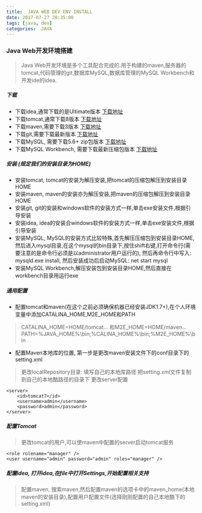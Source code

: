 ```yaml
---
title:  JAVA WEB DEV ENV INSTALL
date: 2017-07-27 20:35:00
tags: [java, dev]
categories:  JAVA
---
```


### Java Web开发环境搭建

> Java Web开发环境是多个工具配合完成的.用于构建的maven,服务器的tomcat,代码管理的git,数据库MySQL,数据库管理的MySQL Workbench和开发ide的idea.

##### 下载

- 下载idea,通常下载的是Ultimate版本 [下载地址](https://www.jetbrains.com/idea/)
- 下载tomcat,通常下载8版本 [下载地址](http://tomcat.apache.org/)
- 下载maven,需要下载3版本 [下载地址](http://maven.apache.org/)
- 下载git,需要下载最新版本 [下载地址](https://git-scm.com/downloads/)
- 下载MySQL, 需要下载5.6+ zip包版本 [下载地址](http://dev.mysql.com/downloads/mysql/)
- 下载MySQL Workbench, 需要下载最新压缩包版本 [下载地址](http://dev.mysql.com/downloads/workbench/)

##### 安装 (规定我们的安装目录为HOME)

- 安装tomcat, tomcat的安装为解压安装,把tomcat的压缩包解压到安装目录HOME
- 安装maven, maven的安装亦为解压安装,把maven的压缩包解压到安装目录HOME
- 安装git, git的安装和windows软件的安装方式一样,单击exe安装文件,根据引导安装
- 安装idea, idea的安装合windows软件的安装方式一样,单击exe安装文件,根据引导安装
- 安装MySQL, MySQL的安装方式比较特殊,首先解压压缩包到安装目录HOME,然后进入mysql目录,在这个mysql的bin目录下,按住shift右键,打开命令行(需要注意的是命令行必须是以administrator用户运行的), 然后再命令行中写入: mysqld.exe install, 然后安装成功后启动MySQL: net start mysql
- 安装MySQL Workbench,解压安装包到安装目录HOME,然后直接在workbench目录用运行exe

##### 通用配置

- 配置tomcat和maven(在这个之前必须确保机器已经安装JDK1.7+),在个人环境变量中添加CATALINA_HOME,M2E_HOME和PATH

> CATALINA_HOME=HOME/tomcat... 和M2E_HOME=HOME/maven... PATH=%JAVA_HOME%\bin;%CALINA_HOME%\bin;%M2E_HOME%\bin

- 配置Maven本地库的位置, 第一步是更改maven安装文件下的conf目录下的setting.xml

> 更改localRepository目录: 填写自己的本地库路径 把setting.xml文件复制到自己的本地酷路径的目录下 更改server配置

```
<server>
    <id>tomcat7</id>
    <username>admin</username>
    <password>admin</password>
</server>
```

##### 配置Tomcat

> 更改tomcat的用户,可以使maven中配置的server启动tomcat服务

```
<role rolename="manager" />
<user username="admin" password="admin" roles="manager" />
```

#####  配置idea, 打开idea,在file中打开Settings,开始配置相关支持

> 配置maven, 搜索maven,然后配置maven的选项卡中的maven_home(本地maven的安装目录),配置用户配置文件(选择刚刚配置的自己本地酷下的setting.xml)